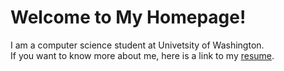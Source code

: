 # Welcome to My Homepage!
I am a computer science student at Univetsity of Washington.<br>
If you want to know more about me, here is a link to my [resume](https://www.jinghuawang.site/). 
